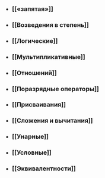 - ### [[«запятая»]]
- ### [[Возведения в степень]]
- ### [[Логические]]
- ### [[Мультипликативные]]
- ### [[Отношений]]
- ### [[Поразрядные операторы]]
- ### [[Присваивания]]
- ### [[Сложения и вычитания]]
- ### [[Унарные]]
- ### [[Условные]]
- ### [[Эквивалентности]]